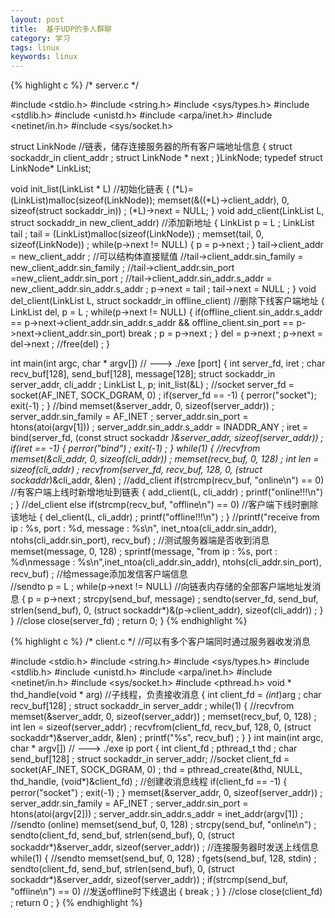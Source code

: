 ```yaml
---
layout: post
title:  基于UDP的多人群聊
category: 学习
tags: linux
keywords: linux
---
```


{% highlight c %}
/* server.c */

#include <stdio.h>
#include <string.h>
#include <sys/types.h>
#include <stdlib.h>
#include <unistd.h>
#include <arpa/inet.h>
#include <netinet/in.h>
#include <sys/socket.h>

struct LinkNode            //链表，储存连接服务器的所有客户端地址信息
{
	struct sockaddr_in client_addr ;
	struct LinkNode * next ;
}LinkNode;
typedef struct LinkNode* LinkList;

void init_list(LinkList * L)        //初始化链表
{
	(*L)=(LinkList)malloc(sizeof(LinkNode));
	memset(&((*L)->client_addr), 0, sizeof(struct sockaddr_in)) ;
	(*L)->next = NULL;
}
void add_client(LinkList L, struct sockaddr_in new_client_addr)    //添加新地址
{
	LinkList p = L ;
	LinkList tail ;
	tail = (LinkList)malloc(sizeof(LinkNode)) ;
	memset(tail, 0, sizeof(LinkNode)) ;
	while(p->next != NULL)
	{
		p = p->next ;
	}
	tail->client_addr = new_client_addr ;    //可以结构体直接赋值
	//tail->client_addr.sin_family = new_client_addr.sin_family ;
	//tail->client_addr.sin_port =new_client_addr.sin_port ;
	//tail->client_addr.sin_addr.s_addr = new_client_addr.sin_addr.s_addr ;
	p->next = tail ;
	tail->next = NULL ;
}
void del_client(LinkList L, struct sockaddr_in offline_client)    //删除下线客户端地址
{
	LinkList del, p = L ;
	while(p->next != NULL)
	{
		if(offline_client.sin_addr.s_addr == p->next->client_addr.sin_addr.s_addr && offline_client.sin_port == p->next->client_addr.sin_port)
			break ;
		p = p->next ;
	}
	del = p->next ;
	p->next = del->next ;
	//free(del) ;
}



int main(int argc, char * argv[])  // ---> ./exe [port]
{
	int server_fd, iret ;
	char recv_buf[128], send_buf[128], message[128];
	struct sockaddr_in server_addr, cli_addr ;
	LinkList L, p;
	init_list(&L) ;
	//socket
	server_fd = socket(AF_INET, SOCK_DGRAM, 0) ;
	if(server_fd == -1)
	{
		perror("socket");
		exit(-1) ;
	}
	//bind
	memset(&server_addr, 0, sizeof(server_addr)) ;
	server_addr.sin_family = AF_INET ;
	server_addr.sin_port = htons(atoi(argv[1])) ;
	server_addr.sin_addr.s_addr = INADDR_ANY ;
	iret = bind(server_fd, (const struct sockaddr *)&server_addr, sizeof(server_addr)) ;
	if(iret == -1)
	{
		perror("bind") ;
		exit(-1) ;
	}
	while(1)
	{
		//recvfrom
		memset(&cli_addr, 0, sizeof(cli_addr)) ;
		memset(recv_buf, 0, 128) ;
		int len = sizeof(cli_addr) ;
		recvfrom(server_fd, recv_buf, 128, 0, (struct sockaddr*)&cli_addr, &len) ;
		//add_client
		if(strcmp(recv_buf, "online\n") == 0)    //有客户端上线时新增地址到链表
		{
			add_client(L, cli_addr) ;
			printf("online!!!\n") ;
		}
		//del_client
		else if(strcmp(recv_buf, "offline\n") == 0)    //客户端下线时删除该地址
		{
			del_client(L, cli_addr) ;
			printf("offline!!!\n") ;
		}
		//printf("receive from ip : %s, port : %d, message : %s\n", inet_ntoa(cli_addr.sin_addr), ntohs(cli_addr.sin_port), recv_buf) ;    //测试服务器端是否收到消息
		memset(message, 0, 128) ;
		sprintf(message, "from ip : %s, port : %d\nmessage : %s\n",inet_ntoa(cli_addr.sin_addr), ntohs(cli_addr.sin_port), recv_buf) ;    //给message添加发信客户端信息		
		//sendto
		p = L ;
		while(p->next != NULL)    //向链表内存储的全部客户端地址发消息
		{
			p = p->next ;
			strcpy(send_buf, message) ;
			sendto(server_fd, send_buf, strlen(send_buf), 0, (struct sockaddr*)&(p->client_addr), sizeof(cli_addr)) ;
		}
	}
	//close
	close(server_fd) ;
	return 0;
}
{% endhighlight %}

{% highlight c %}
/* client.c */        //可以有多个客户端同时通过服务器收发消息

#include <stdio.h>
#include <string.h>
#include <sys/types.h>
#include <stdlib.h>
#include <unistd.h>
#include <arpa/inet.h>
#include <netinet/in.h>
#include <sys/socket.h>
#include <pthread.h>
void * thd_handle(void * arg)    //子线程，负责接收消息
{
	int client_fd = *(int*)arg ;
	char recv_buf[128] ;
	struct sockaddr_in server_addr ;
	while(1)
	{
		//recvfrom
		memset(&server_addr, 0, sizeof(server_addr)) ;
		memset(recv_buf, 0, 128) ;
		int len = sizeof(server_addr) ;
		recvfrom(client_fd, recv_buf, 128, 0, (struct sockaddr*)&server_addr, &len) ;
		printf("%s", recv_buf) ;
	}
}
int main(int argc, char * argv[])  // ---> ./exe ip port
{
	int client_fd ;
	pthread_t thd ;
	char send_buf[128] ;
	struct sockaddr_in server_addr;
	//socket
	client_fd = socket(AF_INET, SOCK_DGRAM, 0) ;
	thd = pthread_create(&thd, NULL, thd_handle, (void*)&client_fd) ;    //创建收消息线程
	if(client_fd == -1)
	{
		perror("socket") ;
		exit(-1) ;
	}
	memset(&server_addr, 0, sizeof(server_addr)) ;
	server_addr.sin_family = AF_INET ;
	server_addr.sin_port = htons(atoi(argv[2])) ;
	server_addr.sin_addr.s_addr = inet_addr(argv[1]) ;
	//sendto (online)
	memset(send_buf, 0, 128) ;
	strcpy(send_buf, "online\n") ;
	sendto(client_fd, send_buf, strlen(send_buf), 0, (struct sockaddr*)&server_addr, sizeof(server_addr)) ;    //连接服务器时发送上线信息
	while(1)
	{
		//sendto
		memset(send_buf, 0, 128) ;
		fgets(send_buf, 128, stdin) ;
		sendto(client_fd, send_buf, strlen(send_buf), 0, (struct sockaddr*)&server_addr, sizeof(server_addr)) ;
		if(strcmp(send_buf, "offline\n") == 0)    //发送offline时下线退出
		{
			break ;
		}
	}
	//close
	close(client_fd) ;
	return 0 ;
}
{% endhighlight %}


